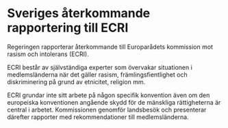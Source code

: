 # Sveriges återkommande rapportering till ECRI

Regeringen rapporterar återkommande till Europarådets kommission mot rasism och intolerans (ECRI).


ECRI består av självständiga experter som övervakar situationen i medlemsländerna när det gäller rasism, främlingsfientlighet och diskriminering på grund av etnicitet, religion mm.

ECRI grundar inte sitt arbete på någon specifik konvention även om den europeiska konventionen angående skydd för de mänskliga rättigheterna är central i arbetet. Kommissionen genomför landsbesök och presenterar därefter rapporter med rekommendationer till medlemsländerna.
